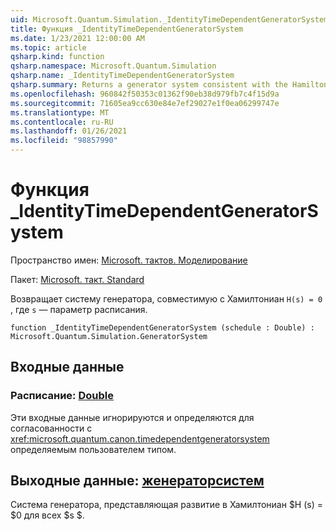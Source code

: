 ```yaml
---
uid: Microsoft.Quantum.Simulation._IdentityTimeDependentGeneratorSystem
title: Функция _IdentityTimeDependentGeneratorSystem
ms.date: 1/23/2021 12:00:00 AM
ms.topic: article
qsharp.kind: function
qsharp.namespace: Microsoft.Quantum.Simulation
qsharp.name: _IdentityTimeDependentGeneratorSystem
qsharp.summary: Returns a generator system consistent with the Hamiltonian `H(s) = 0`, where `s` is a schedule parameter.
ms.openlocfilehash: 960842f50353c01362f90eb38d979fb7c4f15d9a
ms.sourcegitcommit: 71605ea9cc630e84e7ef29027e1f0ea06299747e
ms.translationtype: MT
ms.contentlocale: ru-RU
ms.lasthandoff: 01/26/2021
ms.locfileid: "98857990"
---
```

# <a name="_identitytimedependentgeneratorsystem-function"></a>Функция _IdentityTimeDependentGeneratorSystem

Пространство имен: [Microsoft. тактов. Моделирование](xref:Microsoft.Quantum.Simulation)

Пакет: [Microsoft. такт. Standard](https://nuget.org/packages/Microsoft.Quantum.Standard)


Возвращает систему генератора, совместимую с Хамилтониан `H(s) = 0` , где `s` — параметр расписания.

```qsharp
function _IdentityTimeDependentGeneratorSystem (schedule : Double) : Microsoft.Quantum.Simulation.GeneratorSystem
```


## <a name="input"></a>Входные данные

### <a name="schedule--double"></a>Расписание: [Double](xref:microsoft.quantum.lang-ref.double)

Эти входные данные игнорируются и определяются для согласованности с <xref:microsoft.quantum.canon.timedependentgeneratorsystem> определяемым пользователем типом.



## <a name="output--generatorsystem"></a>Выходные данные: [женераторсистем](xref:Microsoft.Quantum.Simulation.GeneratorSystem)

Система генератора, представляющая развитие в Хамилтониан $H (s) = $0 для всех $s $.